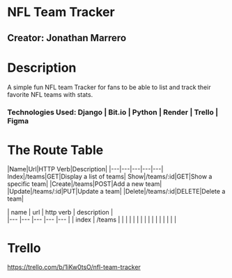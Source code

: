 # NFL Team Tracker

## Creator: Jonathan Marrero 

# Description
A simple fun NFL team Tracker for fans to be able to list and track their favorite NFL teams with stats. 

### Technologies Used: Django | Bit.io | Python | Render | Trello | Figma 

# The Route Table

|Name|Url|HTTP Verb|Description|
|---|---|---|---|---|
Index|/teams|GET|Display a list of teams|
Show|/teams/:id|GET|Show a specific team|
|Create|/teams|POST|Add a new team|
|Update|/teams/:id|PUT|Update a team|
|Delete|/teams/:id|DELETE|Delete a team|

|  name 	|   url	|   http verb	|   description	|   
|---	|---	|---	|---	|---	|
|  index 	|  /teams 	|   	|   	|   	|
|   	|   	|   	|   	|   	|
|   	|   	|   	|   	|   	|

# Trello
https://trello.com/b/1iKw0tsO/nfl-team-tracker